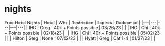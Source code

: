 # nights
Free Hotel Nights
| Hotel  | Who  | Restriction  | Expires  | Redeemed  |
|---|---|---|---|---|
| IHG  | Greg  | 40k + Points possible  | 03/26/23  |  |
| IHG  | Chi  | 40k + Points possible  | 02/18/23  |  |
| IHG  | Chi  | 40k + Points possible  | 05/02/23  |  |
| Hilton  | Greg  | None  | 07/02/23  |  |
| Hyatt  | Greg  | Cat 1-4  | 01/27/23  |  |

